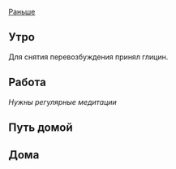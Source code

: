 [Раньше](2020.01.15.md)  
## Утро
Для снятия перевозбуждения принял глицин.
## Работа
*Нужны регулярные медитации*
## Путь домой
## Дома